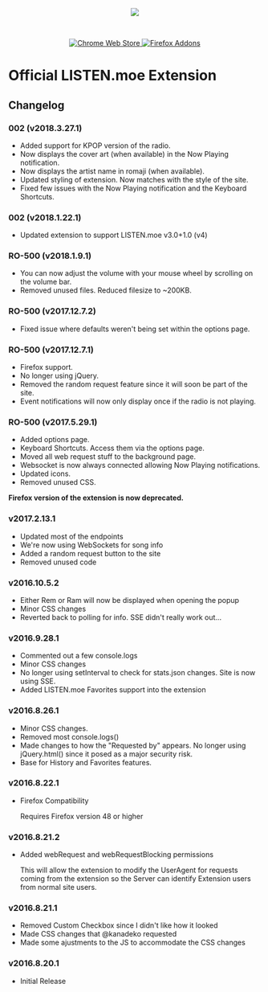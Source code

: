 <div align="center">
	<p>
		<img src="https://lolisafe.moe/DJwzPbWD.png" />
	</p>
	<br />
	<p align="center">
		<a href="https://chrome.google.com/webstore/detail/listenmoe/bjhaeboalljjbggiljjokojcedhmkfoa?hl=en" target="_blank">
			<img src="https://img.shields.io/chrome-web-store/v/bjhaeboalljjbggiljjokojcedhmkfoa.svg?style=flat-square&maxAge=3600" alt="Chrome Web Store">
		</a>
		<a href="https://addons.mozilla.org/en-US/firefox/addon/listen-moe-extension/" target="_blank">
			<img src="https://img.shields.io/amo/v/listen-moe-extension.svg?style=flat-square&maxAge=3600" alt="Firefox Addons">
		</a>
	</p>
</div>

# Official LISTEN.moe Extension

## Changelog

### 002 (v2018.3.27.1)
- Added support for KPOP version of the radio.
- Now displays the cover art (when available) in the Now Playing notification.
- Now displays the artist name in romaji (when available).
- Updated styling of extension. Now matches with the style of the site.
- Fixed few issues with the Now Playing notification and the Keyboard Shortcuts.

### 002 (v2018.1.22.1)
- Updated extension to support LISTEN.moe v3.0+1.0 (v4)

### RO-500 (v2018.1.9.1)
- You can now adjust the volume with your mouse wheel by scrolling on the volume bar.
- Removed unused files. Reduced filesize to ~200KB.

### RO-500 (v2017.12.7.2)
- Fixed issue where defaults weren't being set within the options page.

### RO-500 (v2017.12.7.1)
- Firefox support.
- No longer using jQuery.
- Removed the random request feature since it will soon be part of the site.
- Event notifications will now only display once if the radio is not playing.

### RO-500 (v2017.5.29.1)
- Added options page.
- Keyboard Shortcuts. Access them via the options page.
- Moved all web request stuff to the background page.
- Websocket is now always connected allowing Now Playing notifications.
- Updated icons.
- Removed unused CSS.

**Firefox version of the extension is now deprecated.**

### v2017.2.13.1

- Updated most of the endpoints
- We're now using WebSockets for song info
- Added a random request button to the site
- Removed unused code

### v2016.10.5.2

- Either Rem or Ram will now be displayed when opening the popup
- Minor CSS changes
- Reverted back to polling for info. SSE didn't really work out...

### v2016.9.28.1

- Commented out a few console.logs
- Minor CSS changes
- No longer using setInterval to check for stats.json changes. Site is now using SSE.
- Added LISTEN.moe Favorites support into the extension

### v2016.8.26.1

- Minor CSS changes.
- Removed most console.logs()
- Made changes to how the "Requested by" appears. No longer using jQuery.html() since it posed as a major security risk.
- Base for History and Favorites features.

### v2016.8.22.1

- Firefox Compatibility

  Requires Firefox version 48 or higher

### v2016.8.21.2

- Added webRequest and webRequestBlocking permissions

  This will allow the extension to modify the UserAgent for requests coming from the extension so the Server can identify Extension users from normal site users.

### v2016.8.21.1

- Removed Custom Checkbox since I didn't like how it looked
- Made CSS changes that @kanadeko requested
- Made some ajustments to the JS to accommodate the CSS changes

### v2016.8.20.1

- Initial Release
